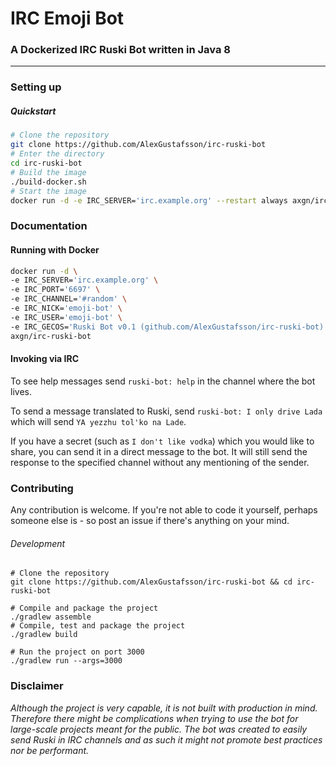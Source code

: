 # IRC Emoji Bot
### A Dockerized IRC Ruski Bot written in Java 8
***

### Setting up

##### Quickstart

```Bash
# Clone the repository
git clone https://github.com/AlexGustafsson/irc-ruski-bot
# Enter the directory
cd irc-ruski-bot
# Build the image
./build-docker.sh
# Start the image
docker run -d -e IRC_SERVER='irc.example.org' --restart always axgn/irc-ruski-bot
```

### Documentation

#### Running with Docker

```Bash
docker run -d \
-e IRC_SERVER='irc.example.org' \
-e IRC_PORT='6697' \
-e IRC_CHANNEL='#random' \
-e IRC_NICK='emoji-bot' \
-e IRC_USER='emoji-bot' \
-e IRC_GECOS='Ruski Bot v0.1 (github.com/AlexGustafsson/irc-ruski-bot)' \
axgn/irc-ruski-bot
```

#### Invoking via IRC

To see help messages send `ruski-bot: help` in the channel where the bot lives.

To send a message translated to Ruski, send `ruski-bot: I only drive Lada` which will send `YA yezzhu tol'ko na Lade`.

If you have a secret (such as `I don't like vodka`) which you would like to share, you can send it in a direct message to the bot. It will still send the response to the specified channel without any mentioning of the sender.

### Contributing

Any contribution is welcome. If you're not able to code it yourself, perhaps someone else is - so post an issue if there's anything on your mind.

###### Development

```
# Clone the repository
git clone https://github.com/AlexGustafsson/irc-ruski-bot && cd irc-ruski-bot

# Compile and package the project
./gradlew assemble
# Compile, test and package the project
./gradlew build

# Run the project on port 3000
./gradlew run --args=3000
```

### Disclaimer

_Although the project is very capable, it is not built with production in mind. Therefore there might be complications when trying to use the bot for large-scale projects meant for the public. The bot was created to easily send Ruski in IRC channels and as such it might not promote best practices nor be performant._
